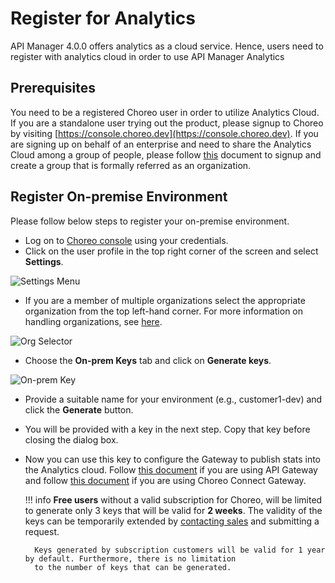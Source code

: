 # Register for Analytics

API Manager 4.0.0 offers analytics as a cloud service. Hence, users need to register with analytics cloud in order to
use API Manager Analytics

## Prerequisites

You need to be a registered Choreo user in order to utilize Analytics Cloud.
If you are a standalone user trying out the product, please signup to Choreo by visiting
[https://console.choreo.dev](https://console.choreo.dev). If you are signing up on behalf of an enterprise and need to share the Analytics Cloud among a group of people, please follow [this]({{base_path}}/observe/api-manager-analytics/configure-analytics/working-with-organizations)
document to signup and create a group that is formally referred as an organization.

## Register On-premise Environment

Please follow below steps to register your on-premise environment.

- Log on to [Choreo console](https://console.choreo.dev) using your credentials.
- Click on the user profile in the top right corner of the screen and select **Settings**.

![Settings Menu]({{base_path}}/assets/img/observe/settings-menu.png)

- If you are a member of multiple organizations select the appropriate organization from the top left-hand corner. For
  more information on handling organizations, see [here]({{base_path}}/observe/api-manager-analytics/configure-analytics/working-with-organizations).

![Org Selector]({{base_path}}/assets/img/observe/organization-selector.png)

- Choose the **On-prem Keys** tab and click on **Generate keys**.

![On-prem Key]({{base_path}}/assets/img/observe/on-prem-key.png)

- Provide a suitable name for your environment (e.g., customer1-dev) and click the **Generate** button.
- You will be provided with a key in the next step. Copy that key before closing the dialog box.

- Now you can use this key to configure the Gateway to publish stats into the Analytics cloud. Follow [this
  document]({{base_path}}/observe/api-manager-analytics/configure-analytics/configure-synapse-gateway) if you are using
  API Gateway and follow
  [this document]({{base_path}}/observe/api-manager-analytics/configure-analytics/configure-microgateway)
  if you are using Choreo Connect Gateway.
  
    !!! info
        **Free users** without a valid subscription for Choreo, will be limited to generate only 3 keys that will be valid 
        for **2 weeks**. The validity of the keys can be temporarily extended by
         [contacting sales](https://wso2.com/contact/) and submitting a request.
        
        Keys generated by subscription customers will be valid for 1 year by default. Furthermore, there is no limitation 
        to the number of keys that can be generated.
    
